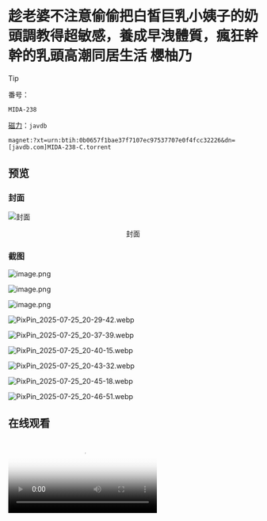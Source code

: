 # 趁老婆不注意偷偷把白皙巨乳小姨子的奶頭調教得超敏感，養成早洩體質，瘋狂幹幹的乳頭高潮同居生活 櫻柚乃

> [!TIP]
>
> 番号：
>
> ```
> MIDA-238
> ```
>
> [磁力](magnet:?xt=urn:btih:0b0657f1bae37f7107ec97537707e0f4fcc32226&dn=[javdb.com]MIDA-238-C.torrent)：`javdb`
>
> ```
> magnet:?xt=urn:btih:0b0657f1bae37f7107ec97537707e0f4fcc32226&dn=[javdb.com]MIDA-238-C.torrent
> ```

## 预览

### 封面

![封面](https://c0.jdbstatic.com/covers/qa/qAJ21e.jpg)

<center>封面</center>

### 截图

![image.png](https://im.wegal.eu.org/file/1753442226678_image.png)

![image.png](https://im.wegal.eu.org/file/1753446430192_image.png)

![image.png](https://im.wegal.eu.org/file/1753446487516_image.png)

![PixPin_2025-07-25_20-29-42.webp](https://im.wegal.eu.org/file/1753446674906_PixPin_2025-07-25_20-29-42.webp)

![PixPin_2025-07-25_20-37-39.webp](https://im.wegal.eu.org/file/1753447142808_PixPin_2025-07-25_20-37-39.webp)

![PixPin_2025-07-25_20-40-15.webp](https://im.wegal.eu.org/file/1753447281374_PixPin_2025-07-25_20-40-15.webp)

![PixPin_2025-07-25_20-43-32.webp](https://im.wegal.eu.org/file/1753447479904_PixPin_2025-07-25_20-43-32.webp)

![PixPin_2025-07-25_20-45-18.webp](https://im.wegal.eu.org/file/1753447557961_PixPin_2025-07-25_20-45-18.webp)

![PixPin_2025-07-25_20-46-51.webp](https://im.wegal.eu.org/file/1753447647199_PixPin_2025-07-25_20-46-51.webp)

## 在线观看

<video poster="https://assets-cdn.jable.tv/contents/videos_screenshots/52000/52010/preview.jpg" id="player" playsinline="" src="blob:https://jable.tv/99561bd4-14f0-495d-ae02-c8bad3f65652"></video>

